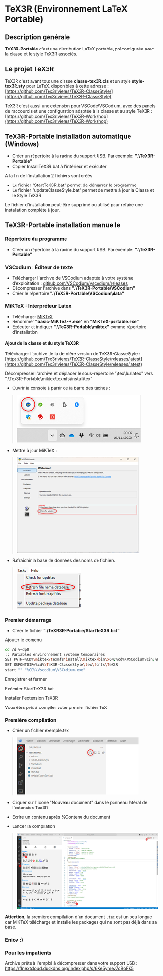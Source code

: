 # TeX3R (Environnement LaTeX Portable)

## Description générale

**TeX3R-Portable** c'est une distribution LaTeX portable, préconfigurée avec la classe et le style TeX3R associés.

## Le projet TeX3R

TeX3R c'est avant tout une classe **classe-tex3R.cls** et un style **style-tex3R.sty** pour LaTeX, disponibles à cette adresse : [https://github.com/Tex3rivieres/TeX3R-ClasseStyle/](https://github.com/Tex3rivieres/TeX3R-ClasseStyle)

TeX3R c'est aussi une extension pour VSCode/VSCodium, avec des panels de raccourcis et une configuration adaptée à la classe et au style TeX3R : [https://github.com/Tex3rivieres/TeX3R-Workshop](https://github.com/Tex3rivieres/TeX3R-Workshop)

## TeX3R-Portable installation automatique (Windows)

* Créer un répertoire à la racine du support USB. Par exemple: **".\TeX3R-Portable"**
* Copier InstallTeX3R.bat à l'intérieur et exécuter

A la fin de l'installation 2 fichiers sont créés

* Le fichier "StartTeX3R.bat" permet de démarrer le programme
* Le fichier "updateClasseStyle.bat" permet de mettre à jour la Classe et le Style TeX3R

Le fichier d'installation peut-être supprimé ou utilisé pour refaire une installation complète à jour.

## TeX3R-Portable installation manuelle

### Répertoire du programme

* Créer un répertoire à la racine du support USB. Par exemple: **".\TeX3R-Portable"**

### VSCodium : Éditeur de texte

* Télécharger l'archive de VSCodium adaptée à votre système d'exploitation :  [github.com/VSCodium/vscodium/releases](https://github.com/VSCodium/vscodium/releases)
* Décompresser l'archive dans **".\TeX3R-Portable\VSCodium"**
* Créer le répertoire **".\TeX3R-Portable\VSCodium\data"**

### MiKTeX : Interpréteur Latex

* Télécharger [MiKTeX](https://MiKTeX.org/download)
* Renommer **"basic-MiKTeX-*.exe"** en **"MiKTeX-portable.exe"**
* Exécuter et indiquer **".\TeX3R-Portable\miktex"** comme répertoire d'installation

#### Ajout de la classe et du style TeX3R

Télécharger l'archive de la dernière version de TeX3R-ClasseStyle : [https://github.com/Tex3rivieres/TeX3R-ClasseStyle/releases/latest](https://github.com/Tex3rivieres/TeX3R-ClasseStyle/releases/latest)

Décompresser l'archive et déplacer le sous-répertoire "\tex\lualatex" vers ".\Tex3R-Portable\miktex\texmfs\install\tex"

* Ouvrir la console à partir de la barre des tâches :

> ![](assets/images/console-miktek.png)

* Mettre à jour MiKTeX :

> <img src="./assets/images/update-miktex.png" width="400"/>

* Rafraîchir la base de données des noms de fichiers

> ![](assets/images/name_database-miktex.png)

### Premier démarrage

* Créer le fichier **"./TeXR3R-Portable/StartTeX3R.bat"**

Ajouter le contenu

```bash
cd /d %~dp0
:: Variables environnement systeme temporaires
SET PATH=%CD%\miktex\texmfs\install\miktex\bin\x64;%cd%\VSCodium\bin;%PATH%
SET OSFONTDIR=%cd%\TeX3R-ClasseStyle\tex\fonts\TeX3R
start "" "%CD%\Vscodium\VSCodium.exe"
```

Enregistrer et fermer

Exécuter StartTeX3R.bat

Installer l'extension TeX3R

Vous êtes prêt à compiler votre premier fichier TeX

### Première compilation

* Créer un fichier exemple.tex

> <img src="./assets/images/new_doc.png" width="400"/>

* Cliquer sur l'icone "Nouveau document" dans le panneau latéral de l'extension Tex3R
* Ecrire un contenu après %Contenu du document

* Lancer la compilation

> <img src="./assets/images/new_doc_tex.png" width="800"/>

**Attention**, la première compilation d'un document ```.tex``` est un peu longue car MiKTeX télécharge et installe les packages qui ne sont pas déjà dans sa base.

### Enjoy ;)

### Pour les impatients

Archive prête à l'emploi  à décompresser dans votre support USB : https://flnextcloud.duckdns.org/index.php/s/6Xe5ymey7cBoFK5
